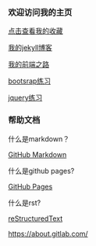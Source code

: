 ### 欢迎访问我的主页

[点击查看我的收藏](favorite.html)

[我的jekyll博客](https://lineuman.github.io/blog/)

[我的前端之路](front)

[bootsrap练习](practice/bootstrap/button)

[jquery练习]()


### 帮助文档
什么是markdown？

[GitHub Markdown](https://guides.github.com/features/mastering-markdown/)

什么是github pages?

[GitHub Pages](https://help.github.com/pages) 

什么是rst?

[reStructuredText](https://docs.readthedocs.io/en/latest/getting_started.html#in-rst)

https://about.gitlab.com/


